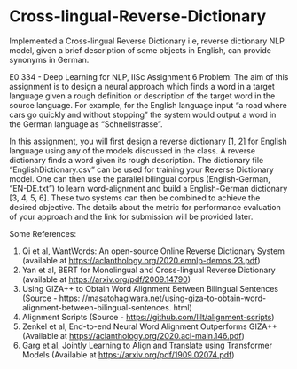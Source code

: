 # Cross-lingual-Reverse-Dictionary

Implemented a Cross-lingual Reverse Dictionary i.e, reverse dictionary NLP model,
given a brief description of some objects in English, can provide synonyms in German.

E0 334 - Deep Learning for NLP, IISc
Assignment 6
Problem: The aim of this assignment is to design a neural approach which finds a word in
a target language given a rough definition or description of the target word in the source language.
For example, for the English language input “a road where cars go quickly and without stopping”
the system would output a word in the German language as “Schnellstrasse”.


In this assignment, you will first design a reverse dictionary [1, 2] for English language
using any of the models discussed in the class. A reverse dictionary finds a word given its rough
description. The dictionary file “EnglishDictionary.csv” can be used for training your Reverse
Dictionary model. One can then use the parallel bilingual corpus (English-German, “EN-DE.txt”)
to learn word-alignment and build a English-German dictionary [3, 4, 5, 6]. These two systems can
then be combined to achieve the desired objective.
The details about the metric for performance evaluation of your approach and the link for
submission will be provided later.

Some References:
1. Qi et al, WantWords: An open-source Online Reverse Dictionary System (available at
https://aclanthology.org/2020.emnlp-demos.23.pdf)
2. Yan et al, BERT for Monolingual and Cross-lingual Reverse Dictionary (available at
https://arxiv.org/pdf/2009.14790)
3. Using GIZA++ to Obtain Word Alignment Between Bilingual Sentences (Source - https:
//masatohagiwara.net/using-giza-to-obtain-word-alignment-between-bilingual-sentences.
html)
4. Alignment Scripts (Source - https://github.com/lilt/alignment-scripts)
5. Zenkel et al, End-to-end Neural Word Alignment Outperforms GIZA++ (Available at
https://aclanthology.org/2020.acl-main.146.pdf)
6. Garg et al, Jointly Learning to Align and Translate using Transformer Models (Available
at https://arxiv.org/pdf/1909.02074.pdf)
